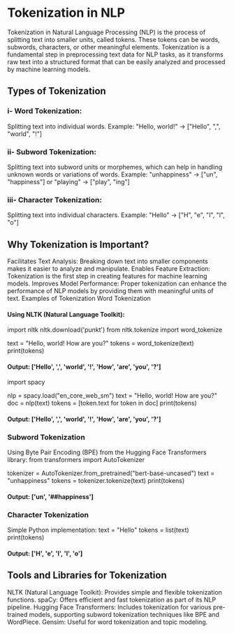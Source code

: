 # Tokenization in NLP
Tokenization in Natural Language Processing (NLP) is the process of splitting text into smaller units, called tokens. These tokens can be words, subwords, characters, or other meaningful elements. Tokenization is a fundamental step in preprocessing text data for NLP tasks, as it transforms raw text into a structured format that can be easily analyzed and processed by machine learning models.

## Types of Tokenization
### i- Word Tokenization:

Splitting text into individual words.
Example: "Hello, world!" -> ["Hello", ",", "world", "!"]

### ii- Subword Tokenization:
Splitting text into subword units or morphemes, which can help in handling unknown words or variations of words.
Example: "unhappiness" -> ["un", "happiness"] or "playing" -> ["play", "ing"]

### iii- Character Tokenization:
Splitting text into individual characters.
Example: "Hello" -> ["H", "e", "l", "l", "o"]

## Why Tokenization is Important?
Facilitates Text Analysis: Breaking down text into smaller components makes it easier to analyze and manipulate.
Enables Feature Extraction: Tokenization is the first step in creating features for machine learning models.
Improves Model Performance: Proper tokenization can enhance the performance of NLP models by providing them with meaningful units of text.
Examples of Tokenization
Word Tokenization
#### Using NLTK (Natural Language Toolkit):

import nltk
nltk.download('punkt')
from nltk.tokenize import word_tokenize

text = "Hello, world! How are you?"
tokens = word_tokenize(text)
print(tokens)
#### Output: ['Hello', ',', 'world', '!', 'How', 'are', 'you', '?']

import spacy

nlp = spacy.load("en_core_web_sm")
text = "Hello, world! How are you?"
doc = nlp(text)
tokens = [token.text for token in doc]
print(tokens)
#### Output: ['Hello', ',', 'world', '!', 'How', 'are', 'you', '?']

### Subword Tokenization
Using Byte Pair Encoding (BPE) from the Hugging Face Transformers library:
from transformers import AutoTokenizer

tokenizer = AutoTokenizer.from_pretrained("bert-base-uncased")
text = "unhappiness"
tokens = tokenizer.tokenize(text)
print(tokens)
#### Output: ['un', '##happiness']

### Character Tokenization
Simple Python implementation:
text = "Hello"
tokens = list(text)
print(tokens)
#### Output: ['H', 'e', 'l', 'l', 'o']

## Tools and Libraries for Tokenization
NLTK (Natural Language Toolkit): Provides simple and flexible tokenization functions.
spaCy: Offers efficient and fast tokenization as part of its NLP pipeline.
Hugging Face Transformers: Includes tokenization for various pre-trained models, supporting subword tokenization techniques like BPE and WordPiece.
Gensim: Useful for word tokenization and topic modeling.
